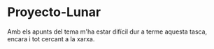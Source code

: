 # Proyecto-Lunar
Amb els apunts del tema m'ha estar difícil dur a terme aquesta tasca, encara i tot cercant a la xarxa.
